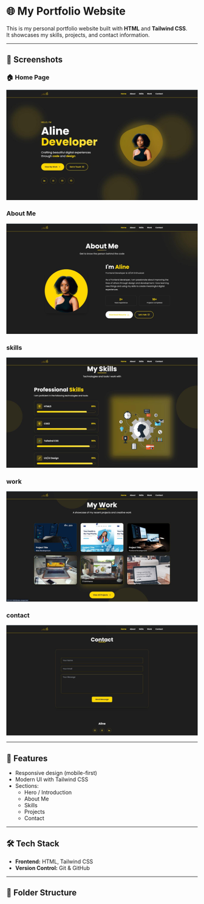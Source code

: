 # 🌐 My Portfolio Website

This is my personal portfolio website built with **HTML** and **Tailwind CSS**.  
It showcases my skills, projects, and contact information.    

---

## 📸 Screenshots

### 🏠 Home Page
![Home Screenshot](images/screenshot1.jpg)

### About Me
![about Screenshot](images/screenshot2.jpg)

### skills
![skills Screenshot](images/screenshot4.jpg)

### work
![work Screenshot](images/screenshot3.jpg)

### contact
![contact Screenshot](images/screenshot5.jpg)


---

## 🚀 Features
- Responsive design (mobile-first)
- Modern UI with Tailwind CSS
- Sections:
  - Hero / Introduction
  - About Me
  - Skills
  - Projects
  - Contact

---

## 🛠️ Tech Stack
- **Frontend:** HTML, Tailwind CSS  
- **Version Control:** Git & GitHub

---

## 📂 Folder Structure